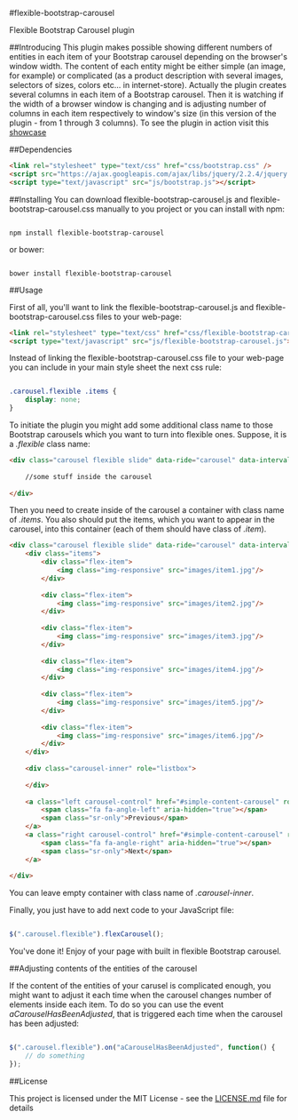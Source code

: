 #flexible-bootstrap-carousel

Flexible Bootstrap Carousel plugin

##Introducing
This plugin makes possible showing different numbers of entities in each item of your Bootstrap carousel depending on the browser's window width.
The content of each entity might be either simple (an image, for example) 
or complicated (as a product description with several images, selectors of sizes, colors etc... in internet-store).
Actually the plugin creates several columns in each item of a Bootstrap carousel.
Then it is watching if the width of a browser window is changing and is adjusting number of columns in each item respectively to window's size 
(in this version of the plugin - from 1 through 3 columns).
To see the plugin in action visit this [showcase](http://flexcarousel.surge.sh)

##Dependencies

```html
<link rel="stylesheet" type="text/css" href="css/bootstrap.css" />
<script src="https://ajax.googleapis.com/ajax/libs/jquery/2.2.4/jquery.min.js"></script>
<script type="text/javascript" src="js/bootstrap.js"></script>
```

##Installing
You can download flexible-bootstrap-carousel.js and flexible-bootstrap-carousel.css manually to you project or you can install with npm:

```shall

npm install flexible-bootstrap-carousel

```

or bower:

```shall

bower install flexible-bootstrap-carousel

```

##Usage

First of all, you'll want to link the flexible-bootstrap-carousel.js and flexible-bootstrap-carousel.css files to your web-page:

```html
<link rel="stylesheet" type="text/css" href="css/flexible-bootstrap-carousel.css" />
<script type="text/javascript" src="js/flexible-bootstrap-carousel.js"></script>
```

Instead of linking the flexible-bootstrap-carousel.css file to your web-page you can include in your main style sheet the next css rule:

```css

.carousel.flexible .items {
	display: none;
}

```

To initiate the plugin you might add some additional class name to those Bootstrap carousels which you want to turn into flexible ones.
Suppose, it is a *.flexible* class name:

```html
<div class="carousel flexible slide" data-ride="carousel" data-interval="5000" data-wrap="true">
	
	//some stuff inside the carousel
	
</div>
```

Then you need to create inside of the carousel a container with class name of *.items*. You also should put the items, which you want to appear in the carousel, 
into this container (each of them should have class of *.item*).

```html
<div class="carousel flexible slide" data-ride="carousel" data-interval="5000" data-wrap="true">
	<div class="items">
		<div class="flex-item">
			<img class="img-responsive" src="images/item1.jpg"/>
		</div>
	
		<div class="flex-item">
			<img class="img-responsive" src="images/item2.jpg"/>
		</div>
		
		<div class="flex-item">
			<img class="img-responsive" src="images/item3.jpg"/>
		</div>
		
		<div class="flex-item">
			<img class="img-responsive" src="images/item4.jpg"/>
		</div>
		
		<div class="flex-item">
			<img class="img-responsive" src="images/item5.jpg"/>
		</div>
		
		<div class="flex-item">
			<img class="img-responsive" src="images/item6.jpg"/>
		</div>
	</div>
	
	<div class="carousel-inner" role="listbox">
		
	</div>
	
	<a class="left carousel-control" href="#simple-content-carousel" role="button" data-slide="prev">
		<span class="fa fa-angle-left" aria-hidden="true"></span>
		<span class="sr-only">Previous</span>
	</a>
	<a class="right carousel-control" href="#simple-content-carousel" role="button" data-slide="next">
		<span class="fa fa-angle-right" aria-hidden="true"></span>
		<span class="sr-only">Next</span>
	</a>
	
</div>
```

You can leave empty container with class name of *.carousel-inner*.

Finally, you just have to add next code to your JavaScript file:

```javascript

$(".carousel.flexible").flexCarousel();

```

You've done it! Enjoy of your page with built in flexible Bootstrap carousel.

##Adjusting contents of the entities of the carousel

If the content of the entities of your carusel is complicated enough, you might want to adjust it each time when the carousel changes number of elements inside each item.
To do so you can use the event *aCarouselHasBeenAdjusted*, that is triggered each time when the carousel has been adjusted:

```javascript

$(".carousel.flexible").on("aCarouselHasBeenAdjusted", function() {
	// do something
});

```

##License

This project is licensed under the MIT License - see the [LICENSE.md](https://github.com/DanDevG/flexible-bootstrap-carousel/blob/master/LICENSE.md) file for details
